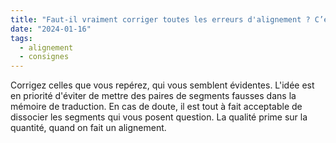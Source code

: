 ```yaml
---
title: "Faut-il vraiment corriger toutes les erreurs d'alignement ? C’est long…"
date: "2024-01-16"
tags:
  - alignement
  - consignes
---
```


Corrigez celles que vous repérez, qui vous semblent évidentes. L'idée est en priorité d'éviter de mettre des paires de segments fausses dans la mémoire de traduction. En cas de doute, il est tout à fait acceptable de dissocier les segments qui vous posent question. La qualité prime sur la quantité, quand on fait un alignement.

